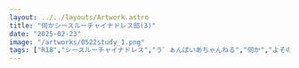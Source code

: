 ```yaml
---
layout: ../../layouts/Artwork.astro
title: "伺かシースルーチャイナドレス部(3)"
date: "2025-02-23"
image: "/artworks/0522study_1.png"
tags: ["R18","シースルーチャイナドレス","う゛ぁんぱいあちゃんねる","伺か","よそのこ","桂樹美月姫"]
---
```


